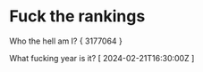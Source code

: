 # Fuck the rankings

Who the hell am I?
{ 3177064 }

What fucking year is it?
[ 2024-02-21T16:30:00Z ]
